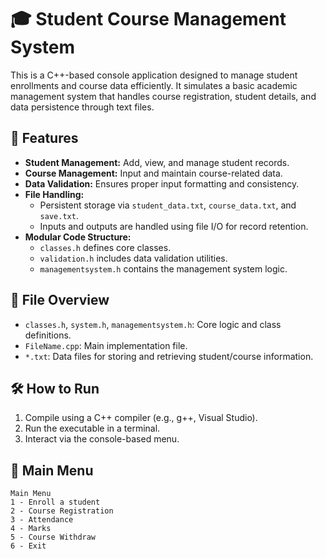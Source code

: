 # 🎓 Student Course Management System

This is a C++-based console application designed to manage student enrollments and course data efficiently. It simulates a basic academic management system that handles course registration, student details, and data persistence through text files.

## 🔧 Features
- **Student Management:** Add, view, and manage student records.
- **Course Management:** Input and maintain course-related data.
- **Data Validation:** Ensures proper input formatting and consistency.
- **File Handling:** 
  - Persistent storage via `student_data.txt`, `course_data.txt`, and `save.txt`.
  - Inputs and outputs are handled using file I/O for record retention.
- **Modular Code Structure:**
  - `classes.h` defines core classes.
  - `validation.h` includes data validation utilities.
  - `managementsystem.h` contains the management system logic.

## 📂 File Overview
- `classes.h`, `system.h`, `managementsystem.h`: Core logic and class definitions.
- `FileName.cpp`: Main implementation file.
- `*.txt`: Data files for storing and retrieving student/course information.

## 🛠️ How to Run
1. Compile using a C++ compiler (e.g., g++, Visual Studio).
2. Run the executable in a terminal.
3. Interact via the console-based menu.


## 🧭 Main Menu

```text
Main Menu
1 - Enroll a student
2 - Course Registration
3 - Attendance
4 - Marks
5 - Course Withdraw
6 - Exit
